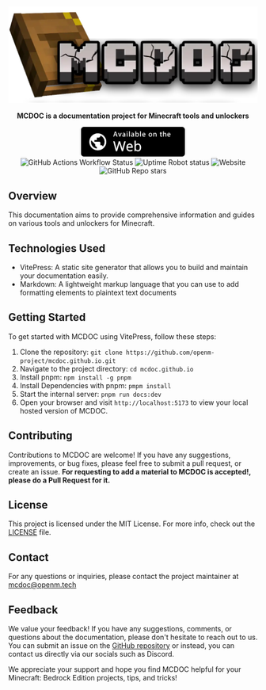 <div align="center">
  <img src="https://raw.githubusercontent.com/OpenM-Project/mcdoc.github.io/main/docs/public/assets/images/title.webp" alt="MCDOC Title">
  <p><b>MCDOC is a documentation project for Minecraft tools and unlockers</b></p>
  <a href="https://mcdoc.openm.tech" target="_blank">
    <img src="https://raw.githubusercontent.com/OpenM-Project/mcdoc.github.io/main/docs/public/assets/images/webapp-badge.svg" alt="Available on the Web" height="60">
  </a>
  <br>
  <img alt="GitHub Actions Workflow Status" src="https://img.shields.io/github/actions/workflow/status/OpenM-Project/mcdoc.github.io/deploy.yml?style=for-the-badge">
  <img alt="Uptime Robot status" src="https://img.shields.io/uptimerobot/status/m797680100-f81db63ec489d992eaff6d5d?style=for-the-badge">
  <img alt="Website" src="https://img.shields.io/website?url=https%3A%2F%2Fmcdoc.openm.tech&style=for-the-badge">
  <img alt="GitHub Repo stars" src="https://img.shields.io/github/stars/OpenM-Project/mcdoc.github.io?style=for-the-badge">



</div>

## Overview 

This documentation aims to provide comprehensive information and guides on various tools and unlockers for Minecraft.

## Technologies Used

- VitePress: A static site generator that allows you to build and maintain your documentation easily.
- Markdown: A lightweight markup language that you can use to add formatting elements to plaintext text documents

## Getting Started

To get started with MCDOC using VitePress, follow these steps:
1. Clone the repository: `git clone https://github.com/openm-project/mcdoc.github.io.git`
2. Navigate to the project directory: `cd mcdoc.github.io`
3. Install pnpm: `npm install -g pnpm`
4. Install Dependencies with pnpm: `pmpm install`
5. Start the internal server: `pnpm run docs:dev`
6. Open your browser and visit `http://localhost:5173` to view your local hosted version of MCDOC.


## Contributing

Contributions to MCDOC are welcome! If you have any suggestions, improvements, or bug fixes, please feel free to submit a pull request, or create an issue.
**For requesting to add a material to MCDOC is accepted!, please do a Pull Request for it.**

## License

This project is licensed under the MIT License. For more info, check out the [LICENSE](LICENSE) file.

## Contact

For any questions or inquiries, please contact the project maintainer at [mcdoc@openm.tech](mailto:mcdoc@openm.tech)

## Feedback

We value your feedback! If you have any suggestions, comments, or questions about the documentation, please don't hesitate to reach out to us. You can submit an issue on the [GitHub repository](https://github.com/openm-project/mcdoc.github.io/issues) or instead, you can contact us directly via our socials such as Discord.

We appreciate your support and hope you find MCDOC helpful for your Minecraft: Bedrock Edition projects, tips, and tricks!
